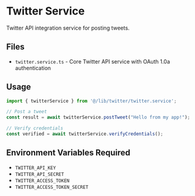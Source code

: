 # Twitter Service

Twitter API integration service for posting tweets.

## Files
- `twitter.service.ts` - Core Twitter API service with OAuth 1.0a authentication

## Usage
```typescript
import { twitterService } from '@/lib/twitter/twitter.service';

// Post a tweet
const result = await twitterService.postTweet("Hello from my app!");

// Verify credentials
const verified = await twitterService.verifyCredentials();
```

## Environment Variables Required
- `TWITTER_API_KEY`
- `TWITTER_API_SECRET`
- `TWITTER_ACCESS_TOKEN`
- `TWITTER_ACCESS_TOKEN_SECRET`


